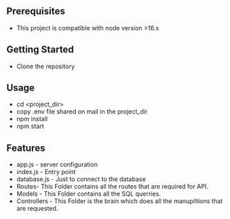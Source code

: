 
## Prerequisites

- This project is compatible with node version >16.x

## Getting Started

- Clone the repository

## Usage

- cd <project_dir>
- copy .env file shared on mail in the project_dir
- npm install
- npm start

## Features

-  app.js - server configuration
-  index.js - Entry point
-  database.js - Just to connect to the database
-  Routes- This Folder contains all the routes that are required for API.
-  Models - This Folder contains all the SQL querries.
- Controllers - This Folder is the brain which does all the manupiltions that are requested.



